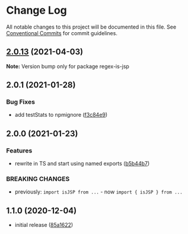 # Change Log

All notable changes to this project will be documented in this file.
See [Conventional Commits](https://conventionalcommits.org) for commit guidelines.

## [2.0.13](https://github.com/codsen/codsen/compare/regex-is-jsp@2.0.12...regex-is-jsp@2.0.13) (2021-04-03)

**Note:** Version bump only for package regex-is-jsp





## 2.0.1 (2021-01-28)

### Bug Fixes

- add testStats to npmignore ([f3c84e9](https://github.com/codsen/codsen/commit/f3c84e95afc5514214312f913692d85b2e12eb29))

## 2.0.0 (2021-01-23)

### Features

- rewrite in TS and start using named exports ([b5b44b7](https://github.com/codsen/codsen/commit/b5b44b79ddcb7ed3925f42e76f9d303a63dff6f4))

### BREAKING CHANGES

- previously: `import isJSP from ...` - now `import { isJSP } from ...`

## 1.1.0 (2020-12-04)

- initial release ([85a1622](https://git.sr.ht/~royston/codsen/commit/85a16228243471ab33f702ddd0a911d7bb37ca39))
